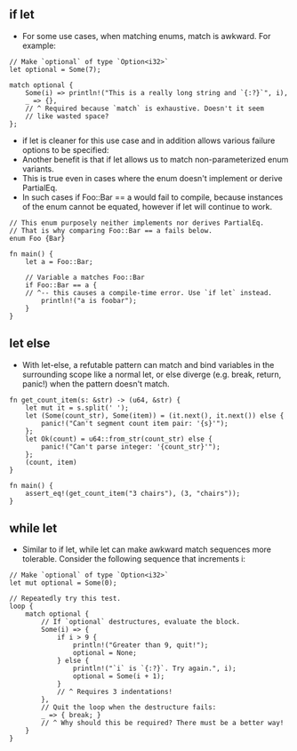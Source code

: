 ## if let

- For some use cases, when matching enums, match is awkward. For example:

```
// Make `optional` of type `Option<i32>`
let optional = Some(7);

match optional {
    Some(i) => println!("This is a really long string and `{:?}`", i),
    _ => {},
    // ^ Required because `match` is exhaustive. Doesn't it seem
    // like wasted space?
};
```

- if let is cleaner for this use case and in addition allows various failure options to be specified:
- Another benefit is that if let allows us to match non-parameterized enum variants.
- This is true even in cases where the enum doesn't implement or derive PartialEq.
- In such cases if Foo::Bar == a would fail to compile, because instances of the enum cannot be equated, however if let
  will continue to work.

```
// This enum purposely neither implements nor derives PartialEq.
// That is why comparing Foo::Bar == a fails below.
enum Foo {Bar}

fn main() {
    let a = Foo::Bar;

    // Variable a matches Foo::Bar
    if Foo::Bar == a {
    // ^-- this causes a compile-time error. Use `if let` instead.
        println!("a is foobar");
    }
}
```

## let else

- With let-else, a refutable pattern can match and bind variables in the surrounding scope like a normal let, or else
  diverge (e.g. break, return, panic!) when the pattern doesn't match.

```
fn get_count_item(s: &str) -> (u64, &str) {
    let mut it = s.split(' ');
    let (Some(count_str), Some(item)) = (it.next(), it.next()) else {
        panic!("Can't segment count item pair: '{s}'");
    };
    let Ok(count) = u64::from_str(count_str) else {
        panic!("Can't parse integer: '{count_str}'");
    };
    (count, item)
}

fn main() {
    assert_eq!(get_count_item("3 chairs"), (3, "chairs"));
}
```

## while let

- Similar to if let, while let can make awkward match sequences more tolerable. Consider the following sequence that
  increments i:

```
// Make `optional` of type `Option<i32>`
let mut optional = Some(0);

// Repeatedly try this test.
loop {
    match optional {
        // If `optional` destructures, evaluate the block.
        Some(i) => {
            if i > 9 {
                println!("Greater than 9, quit!");
                optional = None;
            } else {
                println!("`i` is `{:?}`. Try again.", i);
                optional = Some(i + 1);
            }
            // ^ Requires 3 indentations!
        },
        // Quit the loop when the destructure fails:
        _ => { break; }
        // ^ Why should this be required? There must be a better way!
    }
}

```